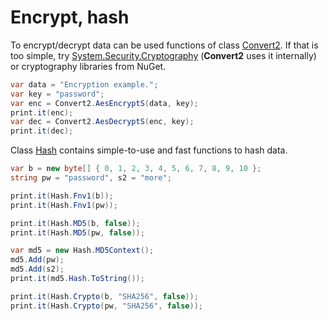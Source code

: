 # Encrypt, hash
To encrypt/decrypt data can be used functions of class <a href='/api/Au.More.Convert2.html'>Convert2</a>. If that is too simple, try <a href='https://www.google.com/search?q=System.Security.Cryptography+namespace'>System.Security.Cryptography</a> (<b>Convert2</b> uses it internally) or cryptography libraries from NuGet.

```csharp
var data = "Encryption example.";
var key = "password";
var enc = Convert2.AesEncryptS(data, key);
print.it(enc);
var dec = Convert2.AesDecryptS(enc, key);
print.it(dec);
```

Class <a href='/api/Au.More.Hash.html'>Hash</a> contains simple-to-use and fast functions to hash data.

```csharp
var b = new byte[] { 0, 1, 2, 3, 4, 5, 6, 7, 8, 9, 10 };
string pw = "password", s2 = "more";

print.it(Hash.Fnv1(b));
print.it(Hash.Fnv1(pw));

print.it(Hash.MD5(b, false));
print.it(Hash.MD5(pw, false));

var md5 = new Hash.MD5Context();
md5.Add(pw);
md5.Add(s2);
print.it(md5.Hash.ToString());

print.it(Hash.Crypto(b, "SHA256", false));
print.it(Hash.Crypto(pw, "SHA256", false));
```

